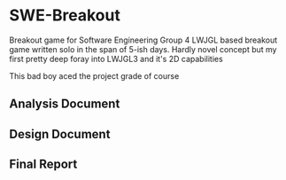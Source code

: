 # SWE-Breakout
Breakout game for Software Engineering Group 4
LWJGL based breakout game written solo in the span of 5-ish days.
Hardly novel concept but my first pretty deep foray into LWJGL3 and it's 2D capabilities

This bad boy aced the project grade of course

## Analysis Document
## Design Document
## Final Report
